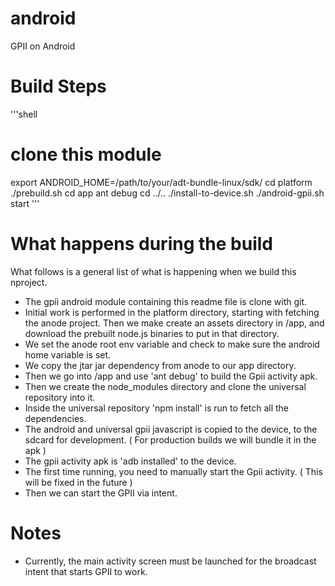 android
=======

GPII on Android

Build Steps
===========

'''shell
# clone this module
export ANDROID_HOME=/path/to/your/adt-bundle-linux/sdk/
cd platform
./prebuild.sh
cd app
ant debug
cd ../..
./install-to-device.sh
./android-gpii.sh start
'''

What happens during the build
=============================

What follows is a general list of what is happening when we build this 
nproject.

- The gpii android module containing this readme file is clone with git.
- Initial work is performed in the platform directory, starting with fetching
  the anode project. Then we make create an assets directory in /app, and 
  download the prebuilt node.js binaries to put in that directory.
- We set the anode root env variable and check to make sure the android home
  variable is set.
- We copy the jtar jar dependency from anode to our app directory.
- Then we go into /app and use 'ant debug' to build the Gpii activity apk.
- Then we create the node_modules directory and clone the universal repository
  into it.
- Inside the universal repository 'npm install' is run to fetch all the 
  dependencies.
- The android and universal gpii javascript is copied to the device, to the
  sdcard for development. ( For production builds we will bundle it in the apk )
- The gpii activity apk is 'adb installed' to the device.
- The first time running, you need to manually start the Gpii activity. ( This
  will be fixed in the future )
- Then we can start the GPII via intent.

Notes
=====

- Currently, the main activity screen must be launched for the broadcast 
  intent that starts GPII to work.
